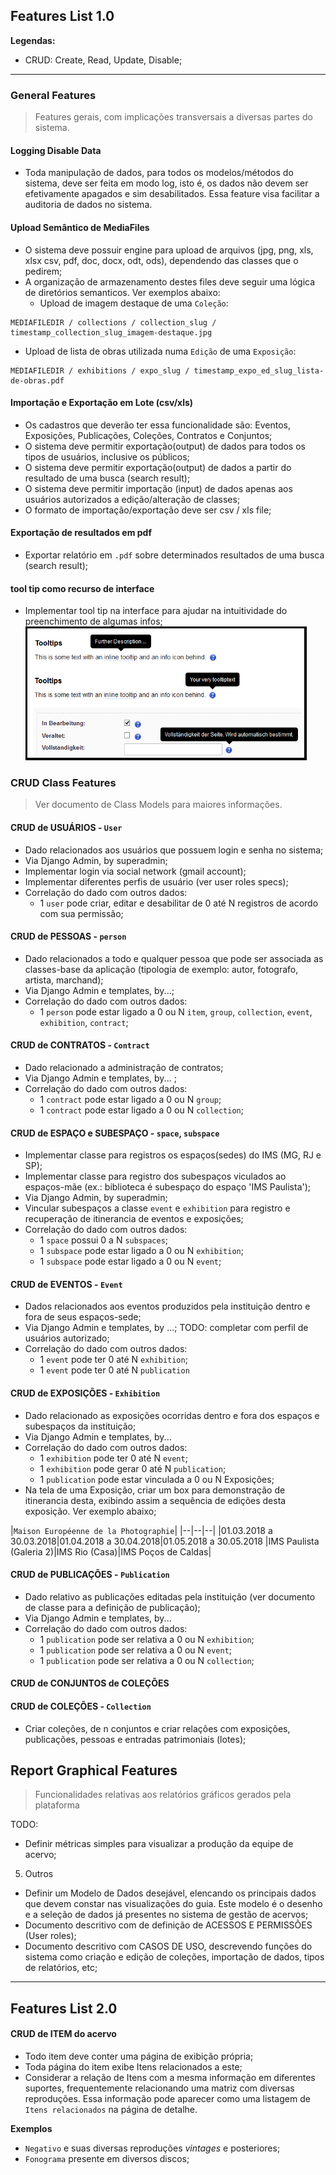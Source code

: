 ## Features List 1.0
**Legendas:**
* CRUD: Create, Read, Update, Disable;

----

### General Features
> Features gerais, com implicações transversais a diversas partes do sistema.

#### Logging Disable Data
- Toda manipulação de dados, para todos os modelos/métodos do sistema, deve ser feita em modo log, isto é, os dados não devem ser efetivamente apagados e sim desabilitados. Essa feature visa facilitar a auditoria de dados no sistema.

#### Upload Semântico de MediaFiles
- O sistema deve possuir engine para upload de arquivos (jpg, png, xls, xlsx csv, pdf, doc, docx, odt, ods), dependendo das classes que o pedirem;
- A organização de armazenamento destes files deve seguir uma lógica de diretórios semanticos. Ver exemplos abaixo:
  - Upload de imagem destaque de uma `Coleção`:

```
MEDIAFILEDIR / collections / collection_slug / timestamp_collection_slug_imagem-destaque.jpg

```

  * Upload de lista de obras utilizada numa `Edição` de uma `Exposição`:

```
MEDIAFILEDIR / exhibitions / expo_slug / timestamp_expo_ed_slug_lista-de-obras.pdf
```

#### Importação e Exportação em Lote (csv/xls)
- Os cadastros que deverão ter essa funcionalidade são: Eventos, Exposições, Publicações, Coleções, Contratos e Conjuntos;
- O sistema deve permitir exportação(output) de dados para todos os tipos de usuários, inclusive os públicos;
- O sistema deve permitir exportação(output) de dados a partir do resultado de uma busca (search result);
- O sistema deve permitir importação (input) de dados apenas aos usuários autorizados a edição/alteração de classes;
- O formato de importação/exportação deve ser csv / xls file;


#### Exportação de resultados em pdf
- Exportar relatório em `.pdf` sobre determinados resultados de uma busca (search result);


#### tool tip como recurso de interface
- Implementar tool tip na interface para ajudar na intuitividade do preenchimento de algumas infos;
![alt text](images/tooltip_example.png)


### CRUD Class Features
> Ver documento de Class Models para maiores informações.


#### CRUD de USUÁRIOS - `User`
- Dado relacionados aos usuários que possuem login e senha no sistema;
- Via Django Admin, by superadmin;
- Implementar login via social network (gmail account);
- Implementar diferentes perfis de usuário (ver user roles specs);
- Correlação do dado com outros dados:
  - 1 `user` pode criar, editar e desabilitar de 0 até N registros de acordo com sua permissão;


#### CRUD de PESSOAS - `person`
- Dado relacionados a todo e qualquer pessoa que pode ser associada as classes-base da aplicação (tipologia de exemplo: autor, fotografo, artista, marchand);
- Via Django Admin e templates, by...;
- Correlação do dado com outros dados:
  - 1 `person` pode estar ligado a 0 ou N `item`, `group`, `collection`, `event`, `exhibition`, `contract`;


#### CRUD de CONTRATOS - `Contract`
- Dado relacionado a administração de contratos;
- Via Django Admin e templates, by... ;
- Correlação do dado com outros dados:
  - 1 `contract` pode estar ligado a 0 ou N `group`;
  - 1 `contract` pode estar ligado a 0 ou N `collection`;


#### CRUD de ESPAÇO e SUBESPAÇO - `space`, `subspace`
- Implementar classe para registros os espaços(sedes) do IMS (MG, RJ e SP);
- Implementar classe para registro dos subespaços viculados ao espaços-mãe (ex.: biblioteca é subespaço do espaço 'IMS Paulista');
- Via Django Admin, by superadmin;
- Vincular subespaços a classe `event` e `exhibition` para registro e recuperação de itinerancia de eventos e exposições;
- Correlação do dado com outros dados:
  - 1 `space` possui 0 a N `subspaces`;
  - 1 `subspace` pode estar ligado a 0 ou N `exhibition`;
  - 1 `subspace` pode estar ligado a 0 ou N `event`;


#### CRUD de EVENTOS - `Event`
- Dados relacionados aos eventos produzidos pela instituição dentro e fora de seus espaços-sede;
- Via Django Admin e templates, by ...; TODO: completar com perfil de usuários autorizado;
- Correlação do dado com outros dados:
  - 1 `event` pode ter 0 até N `exhibition`;
  - 1 `event` pode ter 0 até N `publication`


#### CRUD de EXPOSIÇÕES - `Exhibition`
- Dado relacionado as exposições ocorridas dentro e fora dos espaços e subespaços da instituição;
- Via Django Admin e templates, by...
- Correlação do dado com outros dados:
  - 1 `exhibition` pode ter 0 até N `event`;
  - 1 `exhibition` pode gerar 0 até N `publication`;
  - 1 `publication` pode estar vinculada a 0 ou N Exposições;
- Na tela de uma Exposição, criar um box para demonstração de itinerancia desta, exibindo assim a sequência de edições desta exposição. Ver exemplo abaixo;

|`Maison Européenne de la Photographie`|
|--|--|--|
|01.03.2018 a 30.03.2018|01.04.2018 a 30.04.2018|01.05.2018 a 30.05.2018
|IMS Paulista (Galeria 2)|IMS Rio (Casa)|IMS Poços de Caldas|

#### CRUD de PUBLICAÇÕES - `Publication`
- Dado relativo as publicações editadas pela instituição (ver documento de classe para a definição de publicação);
- Via Django Admin e templates, by...
- Correlação do dado com outros dados:
  - 1 `publication` pode ser relativa a 0 ou N `exhibition`;
  - 1 `publication` pode ser relativa a 0 ou N `event`;
  - 1 `publication` pode ser relativa a 0 ou N `collection`;

#### CRUD de CONJUNTOS de COLEÇÕES

#### CRUD de COLEÇÕES - `Collection`

- Criar coleções, de n conjuntos e criar relações com exposições, publicações, pessoas e entradas patrimoniais (lotes);


## Report Graphical Features
> Funcionalidades relativas aos relatórios gráficos gerados pela plataforma

TODO:
  - Definir métricas simples para visualizar a produção da equipe de acervo;


5. Outros

* Definir um Modelo de Dados desejável, elencando os principais dados que devem constar nas visualizações do guia. Este modelo é o desenho e a seleção de dados já presentes no sistema de gestão de acervos;
* Documento descritivo com de definição de ACESSOS E PERMISSÕES (User roles);
* Documento descritivo com CASOS DE USO, descrevendo funções do sistema como criação e edição de coleções, importação de dados, tipos de relatórios, etc;

----

## Features List 2.0

#### CRUD de ITEM do acervo
  - Todo item deve conter uma página de exibição própria;
  - Toda página do item exibe Itens relacionados a este;
  - Considerar a relação de Itens com a mesma informação em diferentes suportes, frequentemente relacionando uma matriz com diversas reproduções. Essa informação pode aparecer como uma listagem de `Itens relacionados` na página de detalhe.

**Exemplos**
- `Negativo` e suas diversas reproduções _vintages_ e posteriores;
- `Fonograma` presente em diversos discos;

